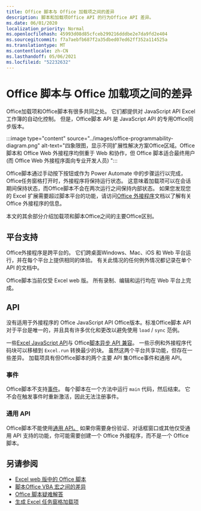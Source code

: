 ```yaml
---
title: Office 脚本与 Office 加载项之间的差异
description: 脚本和加载项Office API 的行为Office API 差异。
ms.date: 06/01/2020
localization_priority: Normal
ms.openlocfilehash: 45993d08d85cfceb299216dddbe2e7da9fd2e404
ms.sourcegitcommit: f7a7aebfb687f2a35dbed07ed62ff352a114525a
ms.translationtype: MT
ms.contentlocale: zh-CN
ms.lasthandoff: 05/06/2021
ms.locfileid: "52232632"
---
```

# <a name="differences-between-office-scripts-and-office-add-ins"></a>Office 脚本与 Office 加载项之间的差异

Office加载项和Office脚本有很多共同之处。 它们都提供对 JavaScript API Excel工作簿的自动化控制。 但是，Office脚本 API 是 JavaScript API 的专用Office同步版本。

:::image type="content" source="../images/office-programmability-diagram.png" alt-text="四象限图，显示不同扩展性解决方案Office区域。Office 脚本和 Office Web 外接程序均侧重于 Web 和协作，但 Office 脚本适合最终用户 (而 Office Web 外接程序面向专业开发人员) ":::

Office脚本通过手动按下按钮或作为 Power Automate 中的步骤运行以[](https://flow.microsoft.com/)完成，Office任务窗格打开时，外接程序将保持运行状态。 这意味着加载项可以在会话期间保持状态，而Office脚本不会在两次运行之间保持内部状态。 如果您发现您的 Excel 扩展需要超过脚本平台的功能，请访问[Office 外接程序](/office/dev/add-ins)文档以了解有关 Office 外接程序的信息。

本文的其余部分介绍加载项和脚本Office之间的主要Office区别。

## <a name="platform-support"></a>平台支持

Office外接程序是跨平台的。 它们跨桌面Windows、Mac、iOS 和 Web 平台运行，并在每个平台上提供相同的体验。 有关此情况的任何例外情况都记录在单个 API 的文档中。

Office脚本当前仅受 Excel web 版。 所有录制、编辑和运行均在 Web 平台上完成。

## <a name="apis"></a>API

没有适用于外接程序的 Office JavaScript API Office版本。标准Office脚本 API 对于平台是唯一的，并且具有许多优化和更改以避免使用 `load` / `sync` 范例。

一些[Excel JavaScript API](/javascript/api/excel?view=excel-js-preview&preserve-view=true)与 Office[脚本异步 API 兼容](../develop/excel-async-model.md)。 一些示例和外接程序代码块可以移植到 `Excel.run` 转换最少的块。 虽然这两个平台共享功能，但存在一些差异。 加载项具有但Office脚本的两个主要 API 集Office事件和通用 API。

### <a name="events"></a>事件

Office脚本不支持[事件](/office/dev/add-ins/excel/excel-add-ins-events)。 每个脚本在一个方法中运行 `main` 代码，然后结束。 它不会在触发事件时重新激活，因此无法注册事件。

### <a name="common-apis"></a>通用 API

Office脚本不能使用[通用 API。](/javascript/api/office) 如果你需要身份验证、对话框窗口或其他仅受通用 API 支持的功能，你可能需要创建一个 Office 外接程序，而不是一个 Office 脚本。

## <a name="see-also"></a>另请参阅

- [Excel web 版中的 Office 脚本](../overview/excel.md)
- [脚本Office VBA 宏之间的差异](vba-differences.md)
- [Office 脚本疑难解答](../testing/troubleshooting.md)
- [生成 Excel 任务窗格加载项](/office/dev/add-ins/quickstarts/excel-quickstart-jquery)
